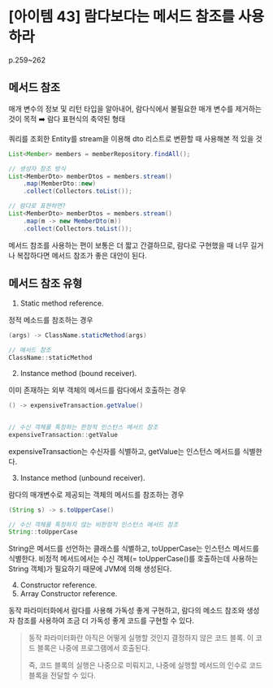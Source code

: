 # [아이템 43] 람다보다는 메서드 참조를 사용하라

p.259~262

## 메서드 참조

매개 변수의 정보 및 리턴 타입을 알아내어, 람다식에서 불필요한 매개 변수를 제거하는 것이 목적 ➡️ 람다 표현식의 축약된 형태

쿼리를 조회한 Entity를 stream을 이용해 dto 리스트로 변환할 때 사용해본 적 있을 것

```java
List<Member> members = memberRepository.findAll();

// 생성자 참조 방식
List<MemberDto> memberDtos = members.stream()
    .map(MemberDto::new)
    .collect(Collectors.toList());

// 람다로 표현하면?
List<MemberDto> memberDtos = members.stream()
    .map(m -> new MemberDto(m))
    .collect(Collectors.toList());
```

메서드 참조를 사용하는 편이 보통은 더 짧고 간결하므로, 람다로 구현했을 때 너무 길거나 복잡하다면 메서드 참조가 좋은 대안이 된다.

## 메서드 참조 유형

1. Static method reference.

정적 메소드를 참조하는 경우

```java
(args) -> ClassName.staticMethod(args)

// 메서드 참조
ClassName::staticMethod
```

2. Instance method (bound receiver).

이미 존재하는 외부 객체의 메서드를 람다에서 호출하는 경우

```java
() -> expensiveTransaction.getValue()


// 수신 객체를 특정하는 한정적 인스턴스 메서드 참조
expensiveTransaction::getValue
```

expensiveTransaction는 수신자를 식별하고, getValue는 인스턴스 메서드를 식별한다.

3. Instance method (unbound receiver).

람다의 매개변수로 제공되는 객체의 메서드를 참조하는 경우

```java
(String s) -> s.toUpperCase()

// 수신 객체를 특정하지 않는 비한정적 인스턴스 메서드 참조
String::toUpperCase
```

String은 메서드를 선언하는 클래스를 식별하고, toUpperCase는 인스턴스 메서드를 식별한다. 비정적 메서드에서는 수신 객체(= toUpperCase()를 호출하는데 사용하는 String 객체)가 필요하기 때문에 JVM에 의해 생성된다.

4. Constructor reference.
5. Array Constructor reference.

동작 파라미터화에서 람다를 사용해 가독성 좋게 구현하고, 람다의 메소드 참조와 생성자 참조를 사용하여 조금 더 가독성 좋게 코드를 구현할 수 있다.

> 동작 파라미터화란 아직은 어떻게 실행할 것인지 결정하지 않은 코드 블록. 이 코드 블록은 나중에 프로그램에서 호출된다.
>
> 즉, 코드 블록의 실행은 나중으로 미뤄지고, 나중에 실행할 메서드의 인수로 코드 블록을 전달할 수 있다.
